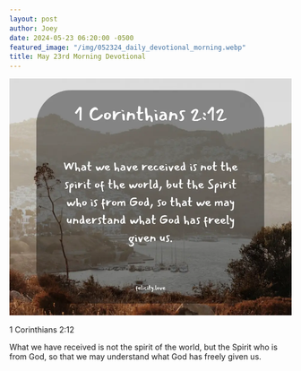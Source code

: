 ```yaml
---
layout: post
author: Joey
date: 2024-05-23 06:20:00 -0500
featured_image: "/img/052324_daily_devotional_morning.webp"
title: May 23rd Morning Devotional
---
```


[![May 23rd 2024 - Morning Devotional](/img/052324_daily_devotional_morning.webp)](/img/052324_daily_devotional_morning.webp)

1 Corinthians 2:12

What we have received is not the spirit of the world, but the Spirit who is from God, so that we may understand what God has freely given us.